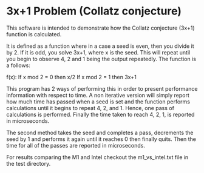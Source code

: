 # 3x+1 Problem (Collatz conjecture)

This software is intended to demonstrate how the Collatz conjecture
(3x+1) function is calculated.

It is defined as a function where in a case a seed is even, then
you divide it by 2.  If it is odd, you solve 3x+1, where x is the seed.
This will repeat until you begin to observe 4, 2 and 1 being the output
repeatedly.  The function is a follows:

f(x): 
If x mod 2 = 0 then x/2
If x mod 2 = 1 then 3x+1
 
This program has 2 ways of performing this in order to present performance
information with respect to time.  A non iterative version will simply
report how much time has passed when a seed is set and the function 
performs calculations until it begins to repeat 4, 2, and 1.  Hence, one
pass of calculations is performed.  Finally the time taken to reach 4, 2, 1,
is reported in microseconds.

The second method takes the seed and completes a pass, decrements the seed
by 1 and performs it again until it reaches 0 then finally quits.  Then
the time for all of the passes are reported in microseconds.

For results comparing the M1 and Intel checkout the m1_vs_intel.txt file
in the test directory.
